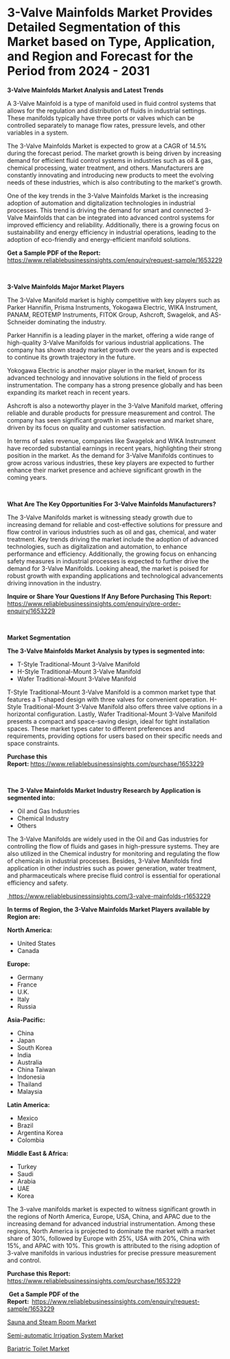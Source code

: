 <p><h1>3-Valve Mainfolds Market Provides Detailed Segmentation of this Market based on Type, Application, and Region and Forecast for the Period from 2024 - 2031</h1></p><p><strong>3-Valve Mainfolds Market Analysis and Latest Trends</strong></p>
<p><p>A 3-Valve Mainfold is a type of manifold used in fluid control systems that allows for the regulation and distribution of fluids in industrial settings. These manifolds typically have three ports or valves which can be controlled separately to manage flow rates, pressure levels, and other variables in a system.</p><p>The 3-Valve Mainfolds Market is expected to grow at a CAGR of 14.5% during the forecast period. The market growth is being driven by increasing demand for efficient fluid control systems in industries such as oil & gas, chemical processing, water treatment, and others. Manufacturers are constantly innovating and introducing new products to meet the evolving needs of these industries, which is also contributing to the market's growth.</p><p>One of the key trends in the 3-Valve Mainfolds Market is the increasing adoption of automation and digitalization technologies in industrial processes. This trend is driving the demand for smart and connected 3-Valve Mainfolds that can be integrated into advanced control systems for improved efficiency and reliability. Additionally, there is a growing focus on sustainability and energy efficiency in industrial operations, leading to the adoption of eco-friendly and energy-efficient manifold solutions.</p></p>
<p><strong>Get a Sample PDF of the Report:&nbsp;</strong> <a href="https://www.reliablebusinessinsights.com/enquiry/request-sample/1653229">https://www.reliablebusinessinsights.com/enquiry/request-sample/1653229</a></p>
<p>&nbsp;</p>
<p><strong>3-Valve Mainfolds Major Market Players</strong></p>
<p><p>The 3-Valve Manifold market is highly competitive with key players such as Parker Hannifin, Prisma Instruments, Yokogawa Electric, WIKA Instrument, PANAM, REOTEMP Instruments, FITOK Group, Ashcroft, Swagelok, and AS-Schneider dominating the industry. </p><p>Parker Hannifin is a leading player in the market, offering a wide range of high-quality 3-Valve Manifolds for various industrial applications. The company has shown steady market growth over the years and is expected to continue its growth trajectory in the future.</p><p>Yokogawa Electric is another major player in the market, known for its advanced technology and innovative solutions in the field of process instrumentation. The company has a strong presence globally and has been expanding its market reach in recent years.</p><p>Ashcroft is also a noteworthy player in the 3-Valve Manifold market, offering reliable and durable products for pressure measurement and control. The company has seen significant growth in sales revenue and market share, driven by its focus on quality and customer satisfaction.</p><p>In terms of sales revenue, companies like Swagelok and WIKA Instrument have recorded substantial earnings in recent years, highlighting their strong position in the market. As the demand for 3-Valve Manifolds continues to grow across various industries, these key players are expected to further enhance their market presence and achieve significant growth in the coming years.</p></p>
<p>&nbsp;</p>
<p><strong>What Are The Key Opportunities For 3-Valve Mainfolds Manufacturers?</strong></p>
<p><p>The 3-Valve Manifolds market is witnessing steady growth due to increasing demand for reliable and cost-effective solutions for pressure and flow control in various industries such as oil and gas, chemical, and water treatment. Key trends driving the market include the adoption of advanced technologies, such as digitalization and automation, to enhance performance and efficiency. Additionally, the growing focus on enhancing safety measures in industrial processes is expected to further drive the demand for 3-Valve Manifolds. Looking ahead, the market is poised for robust growth with expanding applications and technological advancements driving innovation in the industry.</p></p>
<p><strong>Inquire or Share Your Questions If Any Before Purchasing This Report:</strong> <a href="https://www.reliablebusinessinsights.com/enquiry/pre-order-enquiry/1653229">https://www.reliablebusinessinsights.com/enquiry/pre-order-enquiry/1653229</a></p>
<p>&nbsp;</p>
<p><strong>Market Segmentation</strong></p>
<p><strong>The 3-Valve Mainfolds Market Analysis by types is segmented into:</strong></p>
<p><ul><li>T-Style Traditional-Mount 3-Valve Manifold</li><li>H-Style Traditional-Mount 3-Valve Manifold</li><li>Wafer Traditional-Mount 3-Valve Manifold</li></ul></p>
<p><p>T-Style Traditional-Mount 3-Valve Manifold is a common market type that features a T-shaped design with three valves for convenient operation. H-Style Traditional-Mount 3-Valve Manifold also offers three valve options in a horizontal configuration. Lastly, Wafer Traditional-Mount 3-Valve Manifold presents a compact and space-saving design, ideal for tight installation spaces. These market types cater to different preferences and requirements, providing options for users based on their specific needs and space constraints.</p></p>
<p><strong>Purchase this Report:&nbsp;</strong><a href="https://www.reliablebusinessinsights.com/purchase/1653229">https://www.reliablebusinessinsights.com/purchase/1653229</a></p>
<p>&nbsp;</p>
<p><strong>The 3-Valve Mainfolds Market Industry Research by Application is segmented into:</strong></p>
<p><ul><li>Oil and Gas Industries</li><li>Chemical Industry</li><li>Others</li></ul></p>
<p><p>The 3-Valve Manifolds are widely used in the Oil and Gas industries for controlling the flow of fluids and gases in high-pressure systems. They are also utilized in the Chemical industry for monitoring and regulating the flow of chemicals in industrial processes. Besides, 3-Valve Manifolds find application in other industries such as power generation, water treatment, and pharmaceuticals where precise fluid control is essential for operational efficiency and safety.</p></p>
<p><a href="https://www.reliablebusinessinsights.com/3-valve-mainfolds-r1653229">&nbsp;https://www.reliablebusinessinsights.com/3-valve-mainfolds-r1653229</a></p>
<p><strong>In terms of Region, the 3-Valve Mainfolds Market Players available by Region are:</strong></p>
<p>
    <p> <strong> North America: </strong>
        <ul>
            <li>United States</li>
            <li>Canada</li>
        </ul>
        </p> 
    <p> <strong> Europe: </strong>
        <ul>
            <li>Germany</li>
            <li>France</li>
            <li>U.K.</li>
            <li>Italy</li>
            <li>Russia</li>
        </ul>
        </p> 
    <p> <strong> Asia-Pacific: </strong>
        <ul>
            <li>China</li>
            <li>Japan</li>
            <li>South Korea</li>
            <li>India</li>
            <li>Australia</li>
            <li>China Taiwan</li>
            <li>Indonesia</li>
            <li>Thailand</li>
            <li>Malaysia</li>
        </ul>
        </p> 
    <p> <strong> Latin America: </strong>
        <ul>
            <li>Mexico</li>
            <li>Brazil</li>
            <li>Argentina Korea</li>
            <li>Colombia</li>
        </ul>
        </p> 
    <p> <strong> Middle East & Africa: </strong>
        <ul>
            <li>Turkey</li>
            <li>Saudi</li>
            <li>Arabia</li>
            <li>UAE</li>
            <li>Korea</li>
        </ul>
    </p>
    </p>
<p><p>The 3-valve manifolds market is expected to witness significant growth in the regions of North America, Europe, USA, China, and APAC due to the increasing demand for advanced industrial instrumentation. Among these regions, North America is projected to dominate the market with a market share of 30%, followed by Europe with 25%, USA with 20%, China with 15%, and APAC with 10%. This growth is attributed to the rising adoption of 3-valve manifolds in various industries for precise pressure measurement and control.</p></p>
<p><strong>Purchase this Report: </strong><a href="https://www.reliablebusinessinsights.com/purchase/1653229">https://www.reliablebusinessinsights.com/purchase/1653229</a></p>
<p>&nbsp;<strong>Get a Sample PDF of the Report:&nbsp;&nbsp;</strong><a href="https://www.reliablebusinessinsights.com/enquiry/request-sample/1653229">https://www.reliablebusinessinsights.com/enquiry/request-sample/1653229</a></p>
<p><strong></strong></p>
<p><p><a href="https://github.com/LitzyGulgowski2023/Market-Research-Report-List-1/blob/main/sauna-and-steam-room-market.md">Sauna and Steam Room Market</a></p><p><a href="https://view.publitas.com/reportprime-1/semi-automatic-irrigation-system-market-overview-global-market-trends-and-future-prospects-from-2024-to-2031/">Semi-automatic Irrigation System Market</a></p><p><a href="https://github.com/zkngisync/Market-Research-Report-List-1/blob/main/bariatric-toilet-market.md">Bariatric Toilet Market</a></p></p>